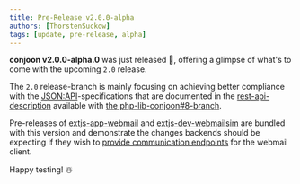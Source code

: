 ```yaml
---
title: Pre-Release v2.0.0-alpha
authors: [ThorstenSuckow]
tags: [update, pre-release, alpha]
---
```


**conjoon v2.0.0-alpha.0** was just released 🎉, offering a glimpse of what's to come with the upcoming `2.0` release.

The `2.0` release-branch is mainly focusing on achieving better compliance with the [JSON:API](https://jsonapi.org)-specifications that are documented in the [rest-api-description](/docs/api/rest-api/@conjoon/rest-api-description/rest-api-email) available with [the php-lib-conjoon#8-branch](https://github.com/conjoon/rest-api-description/tree/php-lib-conjoon%238).

Pre-releases of [extjs-app-webmail](/docs/api/packages/@conjoon/extjs-app-webmail) and [extjs-dev-webmailsim](/docs/api/packages/@conjoon/extjs-dev-webmailsim) are bundled with this version and demonstrate the changes backends should be expecting if they wish to [provide communication endpoints](/docs/api/backends) for the webmail client.

Happy testing! ☃️ 
